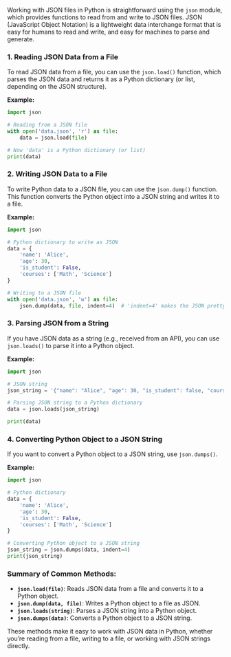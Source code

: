 Working with JSON files in Python is straightforward using the `json` module, which provides functions to read from and write to JSON files. JSON (JavaScript Object Notation) is a lightweight data interchange format that is easy for humans to read and write, and easy for machines to parse and generate.

### 1. **Reading JSON Data from a File**

To read JSON data from a file, you can use the `json.load()` function, which parses the JSON data and returns it as a Python dictionary (or list, depending on the JSON structure).

**Example:**

```python
import json

# Reading from a JSON file
with open('data.json', 'r') as file:
    data = json.load(file)

# Now 'data' is a Python dictionary (or list)
print(data)
```

### 2. **Writing JSON Data to a File**

To write Python data to a JSON file, you can use the `json.dump()` function. This function converts the Python object into a JSON string and writes it to a file.

**Example:**

```python
import json

# Python dictionary to write as JSON
data = {
    'name': 'Alice',
    'age': 30,
    'is_student': False,
    'courses': ['Math', 'Science']
}

# Writing to a JSON file
with open('data.json', 'w') as file:
    json.dump(data, file, indent=4)  # 'indent=4' makes the JSON pretty-printed
```

### 3. **Parsing JSON from a String**

If you have JSON data as a string (e.g., received from an API), you can use `json.loads()` to parse it into a Python object.

**Example:**

```python
import json

# JSON string
json_string = '{"name": "Alice", "age": 30, "is_student": false, "courses": ["Math", "Science"]}'

# Parsing JSON string to a Python dictionary
data = json.loads(json_string)

print(data)
```

### 4. **Converting Python Object to a JSON String**

If you want to convert a Python object to a JSON string, use `json.dumps()`.

**Example:**

```python
import json

# Python dictionary
data = {
    'name': 'Alice',
    'age': 30,
    'is_student': False,
    'courses': ['Math', 'Science']
}

# Converting Python object to a JSON string
json_string = json.dumps(data, indent=4)
print(json_string)
```

### Summary of Common Methods:

- **`json.load(file)`**: Reads JSON data from a file and converts it to a Python object.
- **`json.dump(data, file)`**: Writes a Python object to a file as JSON.
- **`json.loads(string)`**: Parses a JSON string into a Python object.
- **`json.dumps(data)`**: Converts a Python object to a JSON string.

These methods make it easy to work with JSON data in Python, whether you’re reading from a file, writing to a file, or working with JSON strings directly.

